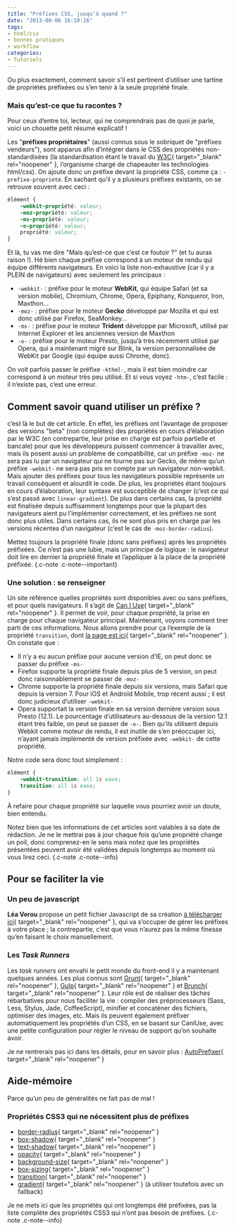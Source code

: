 ```yaml
---
title: "Préfixes CSS, jusqu’à quand ?"
date: "2013-08-06 16:10:16"
tags:
- html/css
- bonnes pratiques
- workflow
categories:
- Tutoriels
---
```


Ou plus exactement, comment savoir s’il est pertinent d’utiliser une tartine de propriétés préfixées ou s’en tenir à la seule propriété finale.


### Mais qu’est-ce que tu racontes ?

Pour ceux d’entre toi, lecteur, qui ne comprendrais pas de quoi je parle, voici un chouette petit résumé explicatif !

Les "**préfixes propriétaires**" (aussi connus sous le sobriquet de "préfixes vendeurs"), sont apparus afin d’intégrer dans le CSS des propriétés non-standardisées (la standardisation étant le travail du [W3C](http://www.w3.org/){ target="_blank" rel="noopener" }, l’organisme chargé de chapeauter les technologies html/css). On ajoute donc un préfixe devant la propriété CSS, comme ça : `-prefixe-propriété`. En sachant qu’il y a plusieurs préfixes existants, on se retrouve souvent avec ceci :

```css
élément {
	-webkit-propriété: valeur;
	-moz-propriété: valeur;
	-ms-propriété: valeur;
	-o-propriété: valeur;
	propriété: valeur;
}
```

Et là, tu vas me dire "Mais qu’est-ce que c’est ce foutoir ?" (et tu auras raison !). Hé bien chaque préfixe correspond à un moteur de rendu qui équipe différents navigateurs. En voici la liste non-exhaustive (car il y a PLEIN de navigateurs) avec seulement les principaux :

*   `-webkit-` : préfixe pour le moteur **WebKit**, qui équipe Safari (et sa version mobile), Chromium, Chrome, Opera, Epiphany, Konqueror, Iron, Maxthon…
*   `-moz-` : préfixe pour le moteur **Gecko** développé par Mozilla et qui est donc utilisé par Firefox, SeaMonkey…
*   `-ms-` : préfixe pour le moteur **Trident** développé par Microsoft, utilisé par Internet Explorer et les anciennes version de Maxthon
*   `-o-` : préfixe pour le moteur Presto, jusqu’à très récemment utilisé par Opera, qui a maintenant migré sur Blink, la version personnalisée de WebKit par Google (qui équipe aussi Chrome, donc).

On voit parfois passer le préfixe `-kthml-`, mais il est bien moindre car correspond à un moteur très peu utilisé. Et si vous voyez `-htm-`, c’est facile : il n’existe pas, c’est une erreur.

## Comment savoir quand utiliser un préfixe ?

c’est là le but de cet article. En effet, les préfixes ont l’avantage de proposer des versions "beta" (non complètes) des propriétés en cours d’élaboration par le W3C (en contrepartie, leur prise en charge est parfois partielle et bancale) pour que les développeurs puissent commencer à travailler avec, mais ils posent aussi un problème de compatibilité, car un préfixe `-moz-` ne sera pas lu par un navigateur qui ne tourne pas sur Gecko, de même qu’un préfixe `-webkit-` ne sera pas pris en compte par un navigateur non-webkit. Mais ajouter des préfixes pour tous les navigateurs possible représente un travail conséquent et alourdit le code. De plus, les propriétés étant toujours en cours d’élaboration, leur syntaxe est susceptible de changer (c’est ce qui s’est passé avec `linear-gradient`). De plus dans certains cas, la propriété est finalisée depuis suffisamment longtemps pour que la plupart des navigateurs aient pu l’implémenter correctement, et les préfixes ne sont donc plus utiles. Dans certains cas, ils ne sont plus pris en charge par les versions récentes d’un navigateur (c’est le cas de `-moz-border-radius`).

Mettez toujours la propriété finale (donc sans préfixes) après les propriétés préfixées. Ce n’est pas une lubie, mais un principe de logique : le navigateur doit lire en dernier la propriété finale et l’appliquer à la place de la propriété préfixée. {.c-note .c-note--important}

### Une solution : se renseigner

Un site référence quelles propriétés sont disponibles avec ou sans préfixes, et pour quels navigateurs. Il s’agit de [Can I Use](http://caniuse.com/){ target="_blank" rel="noopener" }. Il permet de voir, pour chaque propriété, la prise en charge pour chaque navigateur principal. Maintenant, voyons comment tirer parti de ces informations. Nous allons prendre pour ça l’exemple de la propriété `transition`, dont [la page est ici](http://caniuse.com/#feat=css-transitions){ target="_blank" rel="noopener" }. On constate que :

*   Il n’y a eu aucun préfixe pour aucune version d’IE, on peut donc se passer du préfixe `-ms-`
*   Firefox supporte la propriété finale depuis plus de 5 version, on peut donc raisonnablement se passer de `-moz-`
*   Chrome supporte la propriété finale depuis six versions, mais Safari que depuis la version 7\. Pour iOS et Androïd Mobile, trop récent aussi ; il est donc judicieux d’utiliser `-webkit-`
*   Opera supportait la version finale en sa version dernière version sous Presto (12.1). Le pourcentage d’utilisateurs au-dessous de la version 12.1 étant très faible, on peut se passer de `-o-`. Bien qu’ils utilisent depuis Webkit comme moteur de rendu, il est inutile de s’en préoccuper ici, n’ayant jamais implémenté de version préfixée avec `-webkit-` de cette propriété.

Notre code sera donc tout simplement :

```css
élément {
	-webkit-transition: all 1s ease;
	transition: all 1s ease;
}
```

À refaire pour chaque propriété sur laquelle vous pourriez avoir un doute, bien entendu.

Notez bien que les informations de cet articles sont valables à sa date de rédaction. Je ne le mettrai pas à jour chaque fois qu’une propriété change un poil, donc comprenez-en le sens mais notez que les propriétés présentées peuvent avoir été validées depuis longtemps au moment où vous lirez ceci. {.c-note .c-note--info}

## Pour se faciliter la vie

### Un peu de javascript

**Léa Verou** propose un petit fichier Javascript de sa création [à télécharger ici](http://leaverou.github.io/prefixfree/){ target="_blank" rel="noopener" }, qui va s’occuper de gérer les préfixes à votre place ; la contrepartie, c’est que vous n’aurez pas la même finesse qu’en faisant le choix manuellement.

### Les _Task Runners_

Les _task runners_ ont envahi le petit monde du front-end il y a maintenant quelques années. Les plus connus sont [Grunt](http://gruntjs.com/){ target="_blank" rel="noopener" }, [Gulp](http://gulpjs.com/){ target="_blank" rel="noopener" } et [Brunch](http://brunch.io/){ target="_blank" rel="noopener" }. Leur rôle est de réaliser des tâches rébarbatives pour nous faciliter la vie : compiler des préprocesseurs (Sass, Less, Stylus, Jade, CoffeeScript), minifier et concaténer des fichiers, optimiser des images, etc. Mais ils peuvent également préfixer automatiquement les propriétés d’un CSS, en se basant sur CanIUse, avec une petite configuration pour régler le niveau de support qu’on souhaite avoir.

Je ne rentrerais pas ici dans les détails, pour en savoir plus : [AutoPrefixer](https://github.com/postcss/autoprefixer "AutoPrefixer sur GitHub"){ target="_blank" rel="noopener" }

## Aide-mémoire

Parce qu’un peu de généralités ne fait pas de mal !

### Propriétés CSS3 qui ne nécessitent plus de préfixes

*   [border-radius](http://caniuse.com/#feat=border-radius){ target="_blank" rel="noopener" }
*   [box-shadow](http://caniuse.com/#feat=css-boxshadow){ target="_blank" rel="noopener" }
*   [text-shadow](http://caniuse.com/#feat=css-textshadow){ target="_blank" rel="noopener" }
*   [opacity](http://caniuse.com/#feat=css-opacity){ target="_blank" rel="noopener" }
*   [background-size](http://caniuse.com/#feat=background-img-opts){ target="_blank" rel="noopener" }
*   [box-sizing](http://caniuse.com/#feat=css3-boxsizing){ target="_blank" rel="noopener" }
*   [transition](http://caniuse.com/#feat=css-transitions){ target="_blank" rel="noopener" }
*   [gradient](http://caniuse.com/#feat=css-gradients){ target="_blank" rel="noopener" } (à utiliser toutefois avec un fallback)

Je ne mets ici que les propriétés qui ont longtemps été préfixées, pas la liste complète des propriétés CSS3 qui n’ont pas besoin de préfixes. {.c-note .c-note--info}
